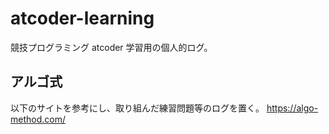 # atcoder-learning
競技プログラミング atcoder 学習用の個人的ログ。

## アルゴ式
以下のサイトを参考にし、取り組んだ練習問題等のログを置く。
https://algo-method.com/
